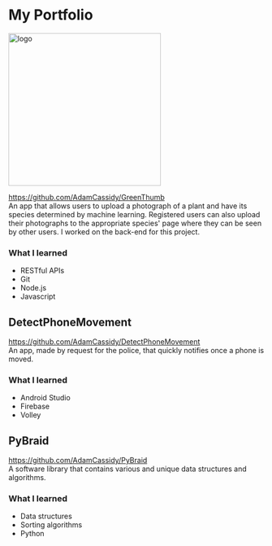 # My Portfolio
<img src="https://github.com/AdamCassidy/GreenThumb/blob/master/resources/logo.png" alt="logo" width="300"/>  

https://github.com/AdamCassidy/GreenThumb  
An app that allows users to upload a photograph of a plant and have its species determined by machine learning. Registered users can also upload their photographs to the appropriate species' page where they can be seen by other users. I worked on the back-end for this project.

### What I learned
* RESTful APIs
* Git
* Node.js
* Javascript
  
  
## DetectPhoneMovement
https://github.com/AdamCassidy/DetectPhoneMovement  
An app, made by request for the police, that quickly notifies once a phone is moved.

### What I learned
* Android Studio
* Firebase
* Volley
  
  
## PyBraid  
https://github.com/AdamCassidy/PyBraid  
A software library that contains various and unique data structures and algorithms.

### What I learned
* Data structures
* Sorting algorithms
* Python
